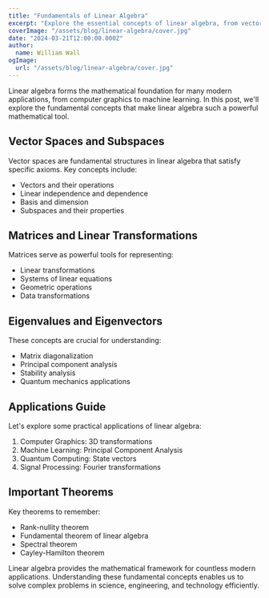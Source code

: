 ```yaml
---
title: "Fundamentals of Linear Algebra"
excerpt: "Explore the essential concepts of linear algebra, from vectors and matrices to eigenvalues and transformations."
coverImage: "/assets/blog/linear-algebra/cover.jpg"
date: "2024-03-21T12:00:00.000Z"
author:
  name: William Wall
ogImage:
  url: "/assets/blog/linear-algebra/cover.jpg"
---
```


Linear algebra forms the mathematical foundation for many modern applications, from computer graphics to machine learning. In this post, we'll explore the fundamental concepts that make linear algebra such a powerful mathematical tool.

## Vector Spaces and Subspaces

Vector spaces are fundamental structures in linear algebra that satisfy specific axioms. Key concepts include:
- Vectors and their operations
- Linear independence and dependence
- Basis and dimension
- Subspaces and their properties

## Matrices and Linear Transformations

Matrices serve as powerful tools for representing:
- Linear transformations
- Systems of linear equations
- Geometric operations
- Data transformations

## Eigenvalues and Eigenvectors

These concepts are crucial for understanding:
- Matrix diagonalization
- Principal component analysis
- Stability analysis
- Quantum mechanics applications

## Applications Guide

Let's explore some practical applications of linear algebra:

1. Computer Graphics: 3D transformations
2. Machine Learning: Principal Component Analysis
3. Quantum Computing: State vectors
4. Signal Processing: Fourier transformations

## Important Theorems

Key theorems to remember:
- Rank-nullity theorem
- Fundamental theorem of linear algebra
- Spectral theorem
- Cayley-Hamilton theorem

Linear algebra provides the mathematical framework for countless modern applications. Understanding these fundamental concepts enables us to solve complex problems in science, engineering, and technology efficiently. 